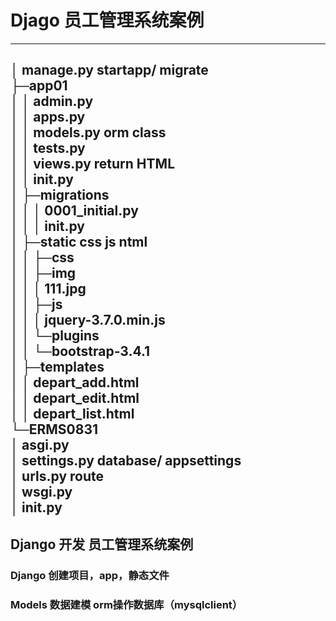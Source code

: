 # Djago 员工管理系统案例
---
│  manage.py      startapp/ migrate<br>
├─app01<br>
│  │  admin.py<br>
│  │  apps.py<br>
│  │  models.py       orm class <br>
│  │  tests.py<br>
│  │  views.py        return HTML<br>
│  │  __init__.py<br>
│  ├─migrations<br>
│  │  │  0001_initial.py<br>
│  │  │  __init__.py<br>
│  ├─static           css js ntml<br>
│  │  ├─css<br>
│  │  ├─img<br>
│  │  │      111.jpg<br>
│  │  ├─js<br>
│  │  │      jquery-3.7.0.min.js<br>
│  │  └─plugins<br>
│  │      └─bootstrap-3.4.1<br>
│  ├─templates<br>
│  │      depart_add.html<br>
│  │      depart_edit.html<br>
│  │      depart_list.html<br>
└─ERMS0831<br>
    │  asgi.py<br>
    │  settings.py      database/  appsettings<br>
    │  urls.py          route<br>
    │  wsgi.py<br>
    │  __init__.py<br>
---
## Django 开发 员工管理系统案例

### Django 创建项目，app，静态文件

### Models 数据建模 orm操作数据库（mysqlclient）
